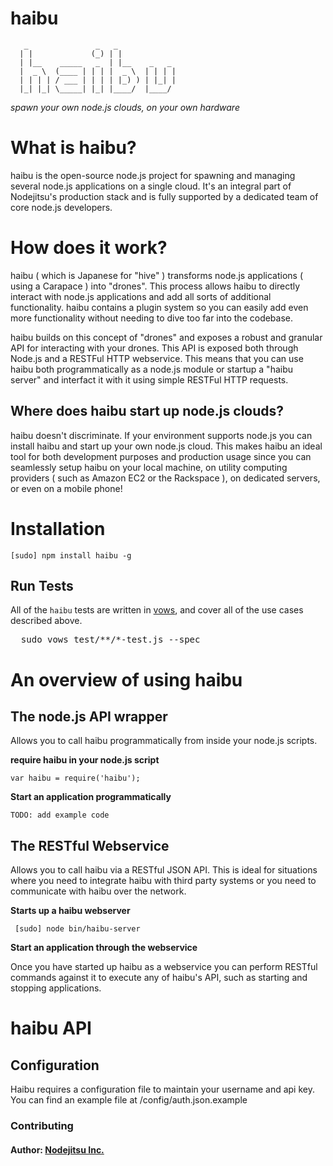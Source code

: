 # haibu 

       _               _   _             
      | |             (_) | |            
      | |__    _____   _  | |__    _   _ 
      |  _ \  (____ | | | |  _ \  | | | |
      | | | | / ___ | | | | |_) ) | |_| |
      |_| |_| \_____| |_| |____/  |____/ 


*spawn your own node.js clouds, on your own hardware*


# What is haibu?

haibu is the open-source node.js project for spawning and managing several node.js applications on a single cloud. It's an integral part of Nodejitsu's production stack and is fully supported by a dedicated team of core node.js developers.

# How does it work?

haibu (  which is Japanese for "hive" ) transforms node.js applications ( using a Carapace ) into "drones". This process allows haibu to directly interact with node.js applications and add all sorts of additional functionality. haibu contains a plugin system so you can easily add even more functionality without needing to dive too far into the codebase. 

haibu builds on this concept of "drones" and exposes a robust and granular API for interacting with your drones. This API is exposed both through Node.js and a RESTFul HTTP webservice. This means that you can use haibu both programmatically as a node.js module or startup a "haibu server" and interfact it with it using simple RESTFul HTTP requests. 

## Where does haibu start up node.js clouds?

haibu doesn't discriminate. If your environment supports node.js you can install haibu and start up your own node.js cloud. This makes haibu an ideal tool for both development purposes and production usage since you can seamlessly setup haibu on your local machine, on utility computing providers ( such as Amazon EC2 or the Rackspace ), on dedicated servers, or even on a mobile phone!

# Installation

    [sudo] npm install haibu -g

## Run Tests
All of the `haibu` tests are written in [vows][0], and cover all of the use cases described above.
<pre>
  sudo vows test/**/*-test.js --spec
</pre>

# An overview of using haibu

## The node.js API wrapper

Allows you to call haibu programmatically from inside your node.js scripts. 

**require haibu in your node.js script**

    var haibu = require('haibu');

**Start an application programmatically** 

    TODO: add example code

## The RESTful Webservice

Allows you to call haibu via a RESTful JSON API. This is ideal for situations where you need to integrate haibu with third party systems or you need to communicate with haibu over the network.


**Starts up a haibu webserver**

     [sudo] node bin/haibu-server

**Start an application through the webservice**

Once you have started up haibu as a webservice you can perform RESTful commands against it to execute any of haibu's API, such as starting and stopping applications. 

# haibu API


## Configuration

Haibu requires a configuration file to maintain your username and api key. You can find an example file at /config/auth.json.example

### Contributing 

#### Author: [Nodejitsu Inc.](http://www.nodejitsu.com)

[0]: http://vowsjs.org